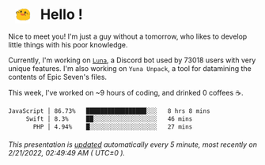 <h1>   <img src="./spoink.gif" style="vertical-align:middle;" width="30px">   Hello ! </h1>

Nice to meet you! I'm just a guy without a tomorrow, who likes to develop little things with his poor knowledge.

Currently, I'm working on <a href='https://github.com/Asgarrrr/Luna'>`Luna`</a>, a Discord bot used by 73018 users with very unique features. I'm also working on `Yuna Unpack`, a tool for datamining the contents of Epic Seven's files.

This week, I've worked on ~9 hours of coding, and drinked 0 coffees ☕.

```
JavaScript │ 86.73%   █████████████████░░░   8 hrs 8 mins
     Swift │ 8.3%     ██░░░░░░░░░░░░░░░░░░   46 mins
       PHP │ 4.94%    █░░░░░░░░░░░░░░░░░░░   27 mins
```

###### This presentation is [updated](https://github.com/Asgarrrr) automatically every 5 minute, most recently on 2/21/2022, 02:49:49 AM ( UTC±0 ).